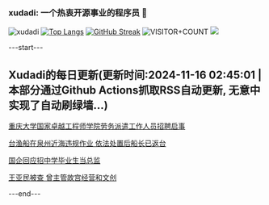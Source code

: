 ### xudadi: 一个热衷开源事业的程序员 👋

![xudadi](https://github-readme-stats-git-masterorgs-github-readme-stats-team.vercel.app/api?username=xudadi)
[![Top Langs](https://github-readme-stats.vercel.app/api/top-langs/?username=xudadi)](https://github.com/anuraghazra/github-readme-stats)
[![GitHub Streak](https://streak-stats.demolab.com?user=xudadi&locale=zh_Hans)](https://git.io/streak-stats)
![VISITOR+COUNT](https://komarev.com/ghpvc/?username=xudadi&label=VISITOR+COUNT)
![](https://raw.githubusercontent.com/xudadi/xudadi/main/assets/github-contribution-grid-snake.svg)


---start---

## Xudadi的每日更新(更新时间:2024-11-16 02:45:01 | 本部分通过Github Actions抓取RSS自动更新, 无意中实现了自动刷绿墙...)

[重庆大学国家卓越工程师学院劳务派遣工作人员招聘启事](https://www.gongkaoleida.com/article/2196271)

[台渔船在泉州近海违规作业 依法处置后船长已返台](https://m.163.com/news/article/JH2HUC58000189PS.html)

[国企回应招中学毕业生当总监](https://m.163.com/news/article/JH2H79GF0514R9OJ.html)

[王亚民被查 曾主管故宫经营和文创](https://m.163.com/news/article/JH29RJ79051482MP.html)

---end---
